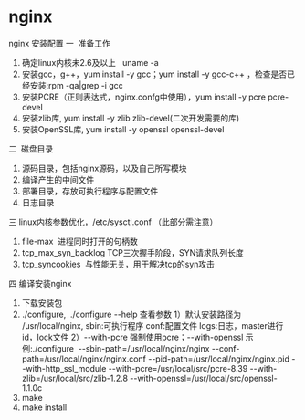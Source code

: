 # nginx
nginx 安装配置
一  准备工作
1. 确定linux内核未2.6及以上   uname -a
2. 安装gcc，g++，yum install -y gcc；yum install -y gcc-c++ ，检查是否已经安装:rpm -qa|grep -i gcc
3. 安装PCRE（正则表达式，nginx.confg中使用），yum install -y pcre pcre-devel
4. 安装zlib库, yum install -y zlib zlib-devel(二次开发需要的库)
5. 安装OpenSSL库, yum install -y openssl openssl-devel

二  磁盘目录
1. 源码目录，包括nginx源码，以及自己所写模块
2. 编译产生的中间文件
3. 部署目录，存放可执行程序与配置文件
4. 日志目录

三 linux内核参数优化，/etc/sysctl.conf （此部分需注意）
1. file-max  进程同时打开的句柄数
2. tcp_max_syn_backlog TCP三次握手阶段，SYN请求队列长度
3. tcp_syncookies  与性能无关，用于解决tcp的syn攻击

四 编译安装nginx
1. 下载安装包
2. ./configure,  ./configure --help 查看参数
  1）默认安装路径为 /usr/local/nginx, sbin:可执行程序 conf:配置文件 logs:日志，master进行id，lock文件
  2）--with-pcre 强制使用pcre；--with-openssl
  示例:./configure  --sbin-path=/usr/local/nginx/nginx --conf-path=/usr/local/nginx/nginx.conf --pid-path=/usr/local/nginx/nginx.pid --with-http_ssl_module --with-pcre=/usr/local/src/pcre-8.39 --with-zlib=/usr/local/src/zlib-1.2.8 --with-openssl=/usr/local/src/openssl-1.1.0c
3. make
4. make install

